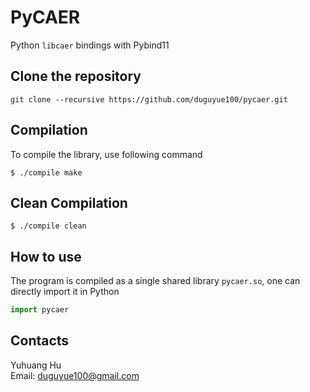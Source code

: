 # PyCAER

Python `libcaer` bindings with Pybind11

## Clone the repository

```
git clone --recursive https://github.com/duguyue100/pycaer.git
```

## Compilation

To compile the library, use following command

```
$ ./compile make
```

## Clean Compilation

```
$ ./compile clean
```

## How to use

The program is compiled as a single shared library `pycaer.so`,
one can directly import it in Python

```python
import pycaer
```

## Contacts

Yuhuang Hu  
Email: duguyue100@gmail.com
